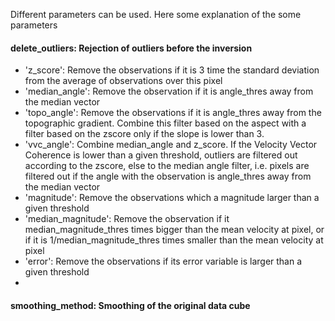 
Different parameters can be used. Here some explanation of the some parameters

#### delete_outliers: Rejection of outliers before the inversion
- 'z_score':  Remove the observations if it is 3 time the standard deviation from the average of observations over this pixel
- 'median_angle': Remove the observation if it is angle_thres away from the median vector
- 'topo_angle':  Remove the observations if it is angle_thres away from the topographic gradient. Combine this filter based on the aspect with a filter based on the zscore only if the slope is lower than 3.
- 'vvc_angle':  Combine median_angle and z_score. If the Velocity Vector Coherence is lower than a given threshold, outliers are filtered out according to the zscore, else to the median angle filter, i.e. pixels are filtered out if the angle with the observation is angle_thres away from the median vector
- 'magnitude':  Remove the observations which a magnitude larger than a given threshold
- 'median_magnitude':   Remove the observation if it median_magnitude_thres times bigger than the mean velocity at pixel, or if it is
    1/median_magnitude_thres times smaller than the mean velocity at pixel
- 'error': Remove the observations if its error variable is larger than a given threshold
-
#### smoothing_method: Smoothing of the original data cube
